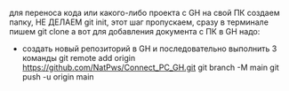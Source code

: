 для переноса кода или какого-либо проекта с GH на свой ПК создаем папку, НЕ ДЕЛАЕМ git init, этот шаг пропускаем, сразу в терминале пишем git clone <URL>
а вот для добавления документа с ПК в GH надо:
* создать новый репозиторий в GH и последовательно выполнить 3 команды
git remote add origin https://github.com/NatPws/Connect_PC_GH.git
git branch -M main
git push -u origin main
